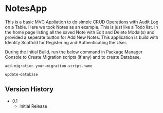 # NotesApp
This is a basic MVC Appliation to do simple CRUD Operations with Audit Log on a Table. Here we took Notes as an example. This is just like a Todo list.
In the home page listing all the saved Note with Edit and Delete Modal(s) and provided a seperate button for Add New Notes.
This application is build with Identity Scaffold for Registering and Authenticating the User.

During the Initial Build, run the below command in Package Manager Console to Create Migration scripts (if any) and to create Database.

```
add-migration your-migration-script-name
```
```
update-database
```

## Version History
* 0.1
    * Initial Release
